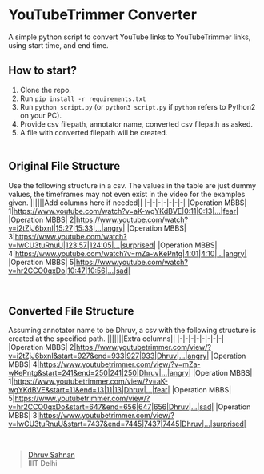 # YouTubeTrimmer Converter
A simple python script to convert YouTube links to YouTubeTrimmer links, using start time, and end time.

## How to start?
1. Clone the repo.<br>
2. Run `pip install -r requirements.txt`<br>
3. Run `python script.py` (or `python3 script.py` if `python` refers to Python2 on your PC).<br>
4. Provide csv filepath, annotator name, converted csv filepath as asked.<br>
5. A file with converted filepath will be created.<br><br>

## Original File Structure
Use the following structure in a csv. The values in the table are just dummy values, the timeframes may not even exist in the video for the examples given.
||||||Add columns here if needed||
|-|-|-|-|-|-|-|
|Operation MBBS|  1|https://www.youtube.com/watch?v=aK-wgYKdBVE|0:11|0:13|...|fear|
|Operation MBBS|  2|https://www.youtube.com/watch?v=i2tZjJ6bxnI|15:27|15:33|...|angry|
|Operation MBBS|  3|https://www.youtube.com/watch?v=lwCU3tuRnuU|123:57|124:05|...|surprised|
|Operation MBBS|  4|https://www.youtube.com/watch?v=mZa-wKePntg|4:01|4:10|...|angry|
|Operation MBBS|  5|https://www.youtube.com/watch?v=hr2CCO0qxDo|10:47|10:56|...|sad|

<br>

## Converted File Structure
Assuming annotator name to be Dhruv, a csv with the following structure is created at the specified path.
|||||||Extra columns||
|-|-|-|-|-|-|-|-|
|Operation MBBS|  2|https://www.youtubetrimmer.com/view/?v=i2tZjJ6bxnI&start=927&end=933|927|933|Dhruv|...|angry|
|Operation MBBS|  4|https://www.youtubetrimmer.com/view/?v=mZa-wKePntg&start=241&end=250|241|250|Dhruv|...|angry|
|Operation MBBS|  1|https://www.youtubetrimmer.com/view/?v=aK-wgYKdBVE&start=11&end=13|11|13|Dhruv|...|fear|
|Operation MBBS|  5|https://www.youtubetrimmer.com/view/?v=hr2CCO0qxDo&start=647&end=656|647|656|Dhruv|...|sad|
|Operation MBBS|  3|https://www.youtubetrimmer.com/view/?v=lwCU3tuRnuU&start=7437&end=7445|7437|7445|Dhruv|...|surprised|

<br>

> [Dhruv Sahnan](https://github.com/dhruvs009)<br>
> IIIT Delhi